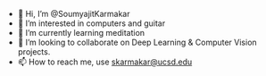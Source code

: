 - 👋 Hi, I’m @SoumyajitKarmakar
- 👀 I’m interested in computers and guitar
- 🌱 I’m currently learning meditation
- 💞️ I’m looking to collaborate on Deep Learning & Computer Vision projects.
- 📫 How to reach me, use skarmakar@ucsd.edu


<!---
SoumyajitKarmakar/SoumyajitKarmakar is a ✨ special ✨ repository because its `README.md` (this file) appears on your GitHub profile.
You can click the Preview link to take a look at your changes.
--->
